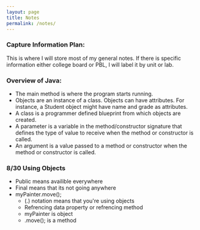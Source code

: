 ```yaml
---
layout: page
title: Notes
permalink: /notes/
---
```


### Capture Information Plan:

This is where I will store most of my general notes. If there is specific information either college board or PBL, I will label it by unit or lab.

### Overview of Java:
- The main method is where the program starts running.
- Objects are an instance of a class. Objects can have attributes. For instance, a Student object might have name and grade as attributes.
- A class is a programmer defined blueprint from which objects are created.
- A parameter is a variable in the method/constructor signature that defines the type of value to receive when the method or constructor is called.
- An argument is a value passed to a method or constructor when the method or constructor is called.

### 8/30 Using Objects
- Public means availible everywhere
- Final means that its not going anywhere
- myPainter.move();
    -  (.) notation means that you're using objects
    -  Refrencing data property or refrencing method
    -  myPainter is object
    -  .move(); is a method
